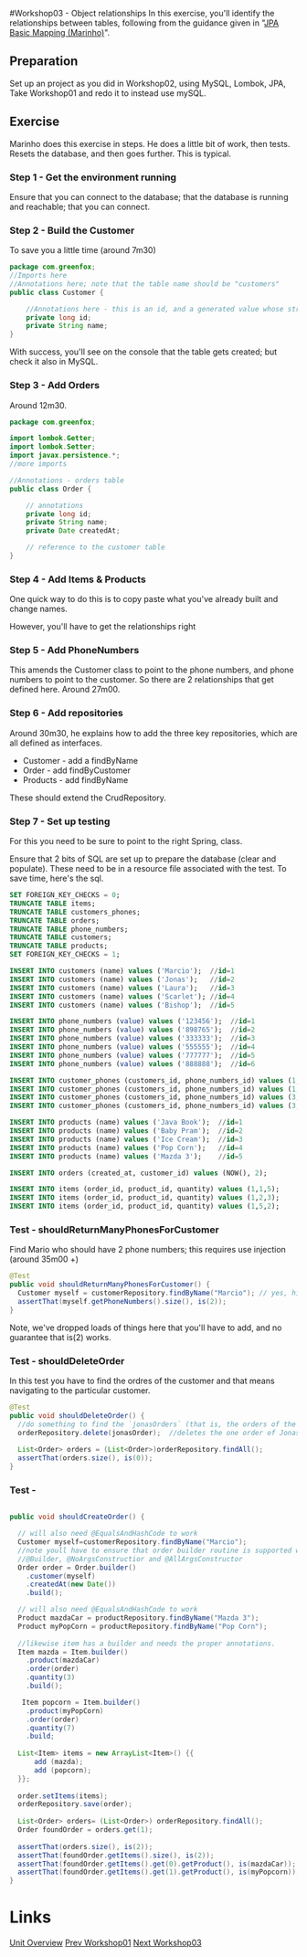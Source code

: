 #Workshop03 - Object relationships
In this exercise, you'll identify the relationships between tables, following from the guidance given in "[JPA Basic Mapping (Marinho)](https://www.youtube.com/watch?v=8FC_h1xuh-s)".

## Preparation
Set up an project as you did in Workshop02, using MySQL, Lombok, JPA, Take Workshop01 and redo it to instead use mySQL.

## Exercise
Marinho does this exercise in steps.  He does a little bit of work, then tests.  Resets the database, and then goes further.  This is typical.  

### Step 1 - Get the environment running
Ensure that you can connect to the database; that the database is running and reachable; that you can connect.

### Step 2 - Build the Customer
To save you a little time (around 7m30)

```java
package com.greenfox;
//Imports here 
//Annotations here; note that the table name should be "customers"
public class Customer {

    //Annotations here - this is an id, and a generated value whose strategy is  GenerationType.AUTO
    private long id;
    private String name;
}
```

With success, you'll see on the console that the table gets created; but check it also in MySQL.

### Step 3 - Add Orders
Around 12m30.

```java
package com.greenfox;

import lombok.Getter;
import lombok.Setter;
import javax.persistence.*;
//more imports

//Annotations - orders table
public class Order {

    // annotations
    private long id;
    private String name;
    private Date createdAt;

	// reference to the customer table
}
```

### Step 4 - Add Items &amp; Products
One quick way to do this is to copy paste what you've already built and change names.  

However, you'll have to get the relationships right

### Step 5 - Add PhoneNumbers
This amends the Customer class to point to the phone numbers, and phone numbers to point to the customer.  So there are 2 relationships that get defined here.  Around 27m00.

### Step 6 - Add repositories
Around 30m30, he explains how to add the three key repositories, which are all defined as interfaces.
- Customer - add a findByName
- Order - add findByCustomer
- Products - add findByName

These should extend the CrudRepository<?,?>.

### Step 7 - Set up testing
For this you need to be sure to point to the right Spring, class.

Ensure that 2 bits of SQL are set up to prepare the database (clear and populate).  These need to be in a resource file associated with the test.  To save time, here's the sql.

```sql
SET FOREIGN_KEY_CHECKS = 0;
TRUNCATE TABLE items;
TRUNCATE TABLE customers_phones;
TRUNCATE TABLE orders;
TRUNCATE TABLE phone_numbers;
TRUNCATE TABLE customers;
TRUNCATE TABLE products;
SET FOREIGN_KEY_CHECKS = 1;
```

```sql
INSERT INTO customers (name) values ('Marcio');  //id=1
INSERT INTO customers (name) values ('Jonas');   //id=2
INSERT INTO customers (name) values ('Laura');   //id=3
INSERT INTO customers (name) values ('Scarlet'); //id=4
INSERT INTO customers (name) values ('Bishop');  //id=5

INSERT INTO phone_numbers (value) values ('123456');  //id=1
INSERT INTO phone_numbers (value) values ('898765');  //id=2
INSERT INTO phone_numbers (value) values ('333333');  //id=3
INSERT INTO phone_numbers (value) values ('555555');  //id=4
INSERT INTO phone_numbers (value) values ('777777');  //id=5
INSERT INTO phone_numbers (value) values ('888888');  //id=6

INSERT INTO customer_phones (customers_id, phone_numbers_id) values (1,1);  
INSERT INTO customer_phones (customers_id, phone_numbers_id) values (1,4);  
INSERT INTO customer_phones (customers_id, phone_numbers_id) values (3,1);  
INSERT INTO customer_phones (customers_id, phone_numbers_id) values (3,6);  

INSERT INTO products (name) values ('Java Book');  //id=1
INSERT INTO products (name) values ('Baby Pram');  //id=2
INSERT INTO products (name) values ('Ice Cream');  //id=3
INSERT INTO products (name) values ('Pop Corn');   //id=4
INSERT INTO products (name) values ('Mazda 3');    //id=5

INSERT INTO orders (created_at, customer_id) values (NOW(), 2);

INSERT INTO items (order_id, product_id, quantity) values (1,1,5);
INSERT INTO items (order_id, product_id, quantity) values (1,2,3);
INSERT INTO items (order_id, product_id, quantity) values (1,5,2);
```

### Test - shouldReturnManyPhonesForCustomer 
Find Mario who should have 2 phone numbers; this requires use injection (around 35m00 +)

```java
@Test
public void shouldReturnManyPhonesForCustomer() {
  Customer myself = customerRepository.findByName("Marcio"); // yes, his name is Marcio not (Super) Mario
  assertThat(myself.getPhoneNumbers().size(), is(2));
}
```

Note, we've dropped loads of things here that you'll have to add, and no guarantee that is(2) works.

### Test - shouldDeleteOrder
In this test you have to find the ordres of the customer and that means navigating to the particular customer.

```java
@Test
public void shouldDeleteOrder() {
  //do something to find the `jonasOrders` (that is, the orders of the customer named "Jonas" )
  orderRepository.delete(jonasOrder);  //deletes the one order of Jonas; so there should not be any left
  
  List<Order> orders = (List<Order>)orderRepository.findAll();
  assertThat(orders.size(), is(0));
} 
```

### Test - 

```java

public void shouldCreateOrder() {

  // will also need @EqualsAndHashCode to work
  Customer myself=customerRepository.findByName("Marcio");  
  //note youll have to ensure that order builder routine is supported with annotation, namely:
  //@Builder, @NoArgsConstructior and @AllArgsConstructor
  Order order = Order.builder()
	.customer(myself)
	.createdAt(new Date())
	.build();

  // will also need @EqualsAndHashCode to work
  Product mazdaCar = productRepository.findByName("Mazda 3");
  Product myPopCorn = productRepository.findByName("Pop Corn");
  
  //likewise item has a builder and needs the proper annotations.
  Item mazda = Item.builder()  
	.product(mazdaCar)
	.order(order)
	.quantity(3)
	.build();

   Item popcorn = Item.builder() 
	.product(myPopCorn)      
	.order(order)
	.quantity(7)
	.build;
	  
  List<Item> items = new ArrayList<Item>() {{
	  add (mazda);
	  add (popcorn);
  }};
	
  order.setItems(items);
  orderRepository.save(order);
	
  List<Order> orders= (List<Order>) orderRepository.findAll();
  Order foundOrder = orders.get(1);
	
  assertThat(orders.size(), is(2));
  assertThat(foundOrder.getItems().size(), is(2));
  assertThat(foundOrder.getItems().get(0).getProduct(), is(mazdaCar));  
  assertThat(foundOrder.getItems().get(1).getProduct(), is(myPopcorn));
}	

```


# Links
[Unit Overview](../../README.md)
[Prev Workshop01](../Workshop01.md)
[Next Workshop03](../Workshop03.md)